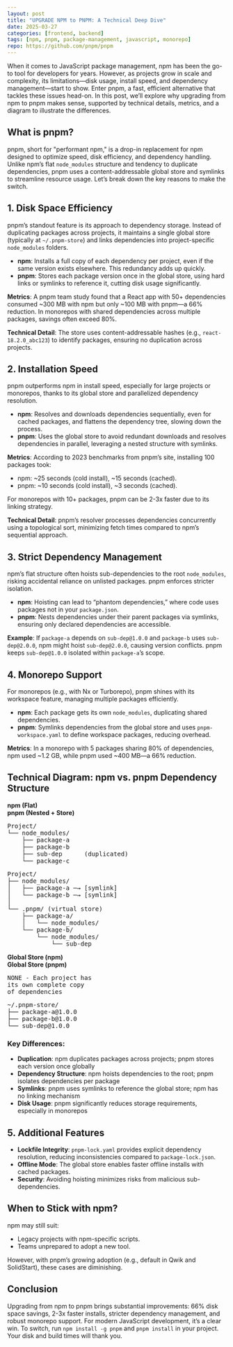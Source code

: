 ```yaml
---
layout: post
title: "UPGRADE NPM to PNPM: A Technical Deep Dive"
date: 2025-03-27
categories: [frontend, backend]
tags: [npm, pnpm, package-management, javascript, monorepo]
repo: https://github.com/pnpm/pnpm
---
```


When it comes to JavaScript package management, npm has been the go-to tool for developers for years. However, as projects grow in scale and complexity, its limitations—disk usage, install speed, and dependency management—start to show. Enter pnpm, a fast, efficient alternative that tackles these issues head-on. In this post, we’ll explore why upgrading from npm to pnpm makes sense, supported by technical details, metrics, and a diagram to illustrate the differences.

## What is pnpm?

pnpm, short for "performant npm," is a drop-in replacement for npm designed to optimize speed, disk efficiency, and dependency handling. Unlike npm’s flat `node_modules` structure and tendency to duplicate dependencies, pnpm uses a content-addressable global store and symlinks to streamline resource usage. Let’s break down the key reasons to make the switch.

## 1. Disk Space Efficiency

pnpm’s standout feature is its approach to dependency storage. Instead of duplicating packages across projects, it maintains a single global store (typically at `~/.pnpm-store`) and links dependencies into project-specific `node_modules` folders.

- **npm**: Installs a full copy of each dependency per project, even if the same version exists elsewhere. This redundancy adds up quickly.
- **pnpm**: Stores each package version once in the global store, using hard links or symlinks to reference it, cutting disk usage significantly.

**Metrics**: A pnpm team study found that a React app with 50+ dependencies consumed ~300 MB with npm but only ~100 MB with pnpm—a 66% reduction. In monorepos with shared dependencies across multiple packages, savings often exceed 80%.

**Technical Detail**: The store uses content-addressable hashes (e.g., `react-18.2.0_abc123`) to identify packages, ensuring no duplication across projects.

## 2. Installation Speed

pnpm outperforms npm in install speed, especially for large projects or monorepos, thanks to its global store and parallelized dependency resolution.

- **npm**: Resolves and downloads dependencies sequentially, even for cached packages, and flattens the dependency tree, slowing down the process.
- **pnpm**: Uses the global store to avoid redundant downloads and resolves dependencies in parallel, leveraging a nested structure with symlinks.

**Metrics**: According to 2023 benchmarks from pnpm’s site, installing 100 packages took:

- npm: ~25 seconds (cold install), ~15 seconds (cached).
- pnpm: ~10 seconds (cold install), ~3 seconds (cached).

For monorepos with 10+ packages, pnpm can be 2-3x faster due to its linking strategy.

**Technical Detail**: pnpm’s resolver processes dependencies concurrently using a topological sort, minimizing fetch times compared to npm’s sequential approach.

## 3. Strict Dependency Management

npm’s flat structure often hoists sub-dependencies to the root `node_modules`, risking accidental reliance on unlisted packages. pnpm enforces stricter isolation.

- **npm**: Hoisting can lead to “phantom dependencies,” where code uses packages not in your `package.json`.
- **pnpm**: Nests dependencies under their parent packages via symlinks, ensuring only declared dependencies are accessible.

**Example**: If `package-a` depends on `sub-dep@1.0.0` and `package-b` uses `sub-dep@2.0.0`, npm might hoist `sub-dep@2.0.0`, causing version conflicts. pnpm keeps `sub-dep@1.0.0` isolated within `package-a`’s scope.

## 4. Monorepo Support

For monorepos (e.g., with Nx or Turborepo), pnpm shines with its workspace feature, managing multiple packages efficiently.

- **npm**: Each package gets its own `node_modules`, duplicating shared dependencies.
- **pnpm**: Symlinks dependencies from the global store and uses `pnpm-workspace.yaml` to define workspace packages, reducing overhead.

**Metrics**: In a monorepo with 5 packages sharing 80% of dependencies, npm used ~1.2 GB, while pnpm used ~400 MB—a 66% reduction.

## Technical Diagram: npm vs. pnpm Dependency Structure

<div class="comparison-table">
  <!-- Header Row -->
  <div class="comparison-row header">
    <div class="comparison-cell"><strong>npm (Flat)</strong></div>
    <div class="comparison-cell"><strong>pnpm (Nested + Store)</strong></div>
  </div>
  
  <!-- Project Structure Row -->
  <div class="comparison-row">
    <div class="comparison-cell">
<pre>
Project/
└── node_modules/
    ├── package-a
    ├── package-b
    ├── sub-dep      (duplicated)
    └── package-c
</pre>
    </div>
    <div class="comparison-cell">
<pre>
Project/
├── node_modules/
│   ├── package-a ─→ [symlink]
│   └── package-b ─→ [symlink]
│
└── .pnpm/ (virtual store)
    ├── package-a/
    │   └── node_modules/
    └── package-b/
        └── node_modules/
            └── sub-dep
</pre>
    </div>
  </div>

  <div class="comparison-row header">
    <div class="comparison-cell"><strong>Global Store (npm)</strong></div>
    <div class="comparison-cell"><strong>Global Store (pnpm)</strong></div>
  </div>
  
  <div class="comparison-row">
    <div class="comparison-cell">
<pre>
NONE - Each project has 
its own complete copy 
of dependencies
</pre>
    </div>
    <div class="comparison-cell">
<pre>
~/.pnpm-store/
├── package-a@1.0.0
├── package-b@1.0.0
└── sub-dep@1.0.0
</pre>
    </div>
  </div>
</div>

### Key Differences:

- **Duplication**: npm duplicates packages across projects; pnpm stores each version once globally
- **Dependency Structure**: npm hoists dependencies to the root; pnpm isolates dependencies per package
- **Symlinks**: pnpm uses symlinks to reference the global store; npm has no linking mechanism
- **Disk Usage**: pnpm significantly reduces storage requirements, especially in monorepos

## 5. Additional Features

- **Lockfile Integrity**: `pnpm-lock.yaml` provides explicit dependency resolution, reducing inconsistencies compared to `package-lock.json`.
- **Offline Mode**: The global store enables faster offline installs with cached packages.
- **Security**: Avoiding hoisting minimizes risks from malicious sub-dependencies.

## When to Stick with npm?

npm may still suit:

- Legacy projects with npm-specific scripts.
- Teams unprepared to adopt a new tool.

However, with pnpm’s growing adoption (e.g., default in Qwik and SolidStart), these cases are diminishing.

## Conclusion

Upgrading from npm to pnpm brings substantial improvements: 66% disk space savings, 2-3x faster installs, stricter dependency management, and robust monorepo support. For modern JavaScript development, it’s a clear win. To switch, run `npm install -g pnpm` and `pnpm install` in your project. Your disk and build times will thank you.
